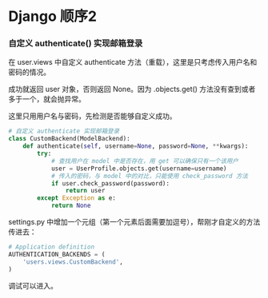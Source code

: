 # Django 顺序2



### 自定义 authenticate() 实现邮箱登录

在 user.views 中自定义 authenticate 方法（重载），这里是只考虑传入用户名和密码的情况。

成功就返回 user 对象，否则返回 None。因为 .objects.get() 方法没有查到或者多于一个，就会抛异常。

这里只用用户名与密码，先检测是否能够自定义成功。

```python
# 自定义 authenticate 实现邮箱登录
class CustomBackend(ModelBackend):
    def authenticate(self, username=None, password=None, **kwargs):
        try:
            # 查找用户在 model 中是否存在，用 get 可以确保只有一个该用户
            user = UserProfile.objects.get(username=username)
            # 传入的密码，与 model 中的对比，只能使用 check_password 方法
            if user.check_password(password):
                return user
        except Exception as e:
            return None
```





settings.py 中增加一个元组（第一个元素后面需要加逗号），帮刚才自定义的方法传进去：

```python
# Application definition
AUTHENTICATION_BACKENDS = (
    'users.views.CustomBackend',
)
```

调试可以进入。





